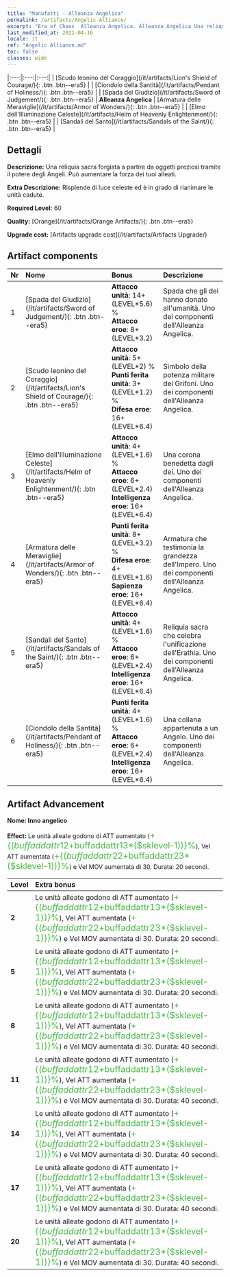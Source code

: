 ```yaml
---
title: "Manufatti - Alleanza Angelica"
permalink: /artifacts/Angelic Alliance/
excerpt: "Era of Chaos  Alleanza Angelica. Alleanza Angelica Una reliquia sacra forgiata a partire da oggetti preziosi tramite il potere degli Angeli. Può aumentare la forza dei tuoi alleati."
last_modified_at: 2021-04-16
locale: it
ref: "Angelic Alliance.md"
toc: false
classes: wide
---
```


  |:---:|:---:|:---:| 
  | [Scudo leonino del Coraggio](/it/artifacts/Lion's Shield of Courage/){: .btn .btn--era5} |   | [Ciondolo della Santità](/it/artifacts/Pendant of Holiness/){: .btn .btn--era5} | 
  | [Spada del Giudizio](/it/artifacts/Sword of Judgement/){: .btn .btn--era5} | **Alleanza Angelica** | [Armatura delle Meraviglie](/it/artifacts/Armor of Wonders/){: .btn .btn--era5} | 
  | [Elmo dell'Illuminazione Celeste](/it/artifacts/Helm of Heavenly Enlightenment/){: .btn .btn--era5} |   | [Sandali del Santo](/it/artifacts/Sandals of the Saint/){: .btn .btn--era5} | 


## Dettagli

 **Descrizione:** Una reliquia sacra forgiata a partire da oggetti preziosi tramite il potere degli Angeli. Può aumentare la forza dei tuoi alleati.

 **Extra Descrizione:** Risplende di luce celeste ed è in grado di rianimare le unità cadute.

 **Required Level:** 60

 **Quality:** [Orange](/it/artifacts/Orange Artifacts/){: .btn .btn--era5}

 **Upgrade cost:** [Artifacts upgrade cost](/it/artifacts/Artifacts Upgrade/)



## Artifact components

  | Nr |    Nome    |   Bonus | Descrizione | 
  |:---|:-----------|:--------|:------------| 
  | 1 | [Spada del Giudizio](/it/artifacts/Sword of Judgement/){: .btn .btn--era5} | **Attacco unità**: 14+(LEVEL\*5.6) %<br/>**Attacco eroe**: 8+(LEVEL\*3.2) | Spada che gli dei hanno donato all'umanità. Uno dei componenti dell'Alleanza Angelica. | 
  | 2 | [Scudo leonino del Coraggio](/it/artifacts/Lion's Shield of Courage/){: .btn .btn--era5} | **Attacco unità**: 5+(LEVEL\*2) %<br/>**Punti ferita unità**: 3+(LEVEL\*1.2) %<br/>**Difesa eroe**: 16+(LEVEL\*6.4) | Simbolo della potenza militare dei Grifoni. Uno dei componenti dell'Alleanza Angelica. | 
  | 3 | [Elmo dell'Illuminazione Celeste](/it/artifacts/Helm of Heavenly Enlightenment/){: .btn .btn--era5} | **Attacco unità**: 4+(LEVEL\*1.6) %<br/>**Attacco eroe**: 6+(LEVEL\*2.4)<br/>**Intelligenza eroe**: 16+(LEVEL\*6.4) | Una corona benedetta dagli dei. Uno dei componenti dell'Alleanza Angelica. | 
  | 4 | [Armatura delle Meraviglie](/it/artifacts/Armor of Wonders/){: .btn .btn--era5} | **Punti ferita unità**: 8+(LEVEL\*3.2) %<br/>**Difesa eroe**: 4+(LEVEL\*1.6)<br/>**Sapienza eroe**: 16+(LEVEL\*6.4) | Armatura che testimonia la grandezza dell'Impero. Uno dei componenti dell'Alleanza Angelica. | 
  | 5 | [Sandali del Santo](/it/artifacts/Sandals of the Saint/){: .btn .btn--era5} | **Attacco unità**: 4+(LEVEL\*1.6) %<br/>**Attacco eroe**: 6+(LEVEL\*2.4)<br/>**Intelligenza eroe**: 16+(LEVEL\*6.4) | Reliquia sacra che celebra l'unificazione dell'Erathia. Uno dei componenti dell'Alleanza Angelica. | 
  | 6 | [Ciondolo della Santità](/it/artifacts/Pendant of Holiness/){: .btn .btn--era5} | **Punti ferita unità**: 4+(LEVEL\*1.6) %<br/>**Attacco eroe**: 6+(LEVEL\*2.4)<br/>**Intelligenza eroe**: 16+(LEVEL\*6.4) | Una collana appartenuta a un Angelo. Uno dei componenti dell'Alleanza Angelica. | 


## Artifact Advancement

 **Nome: Inno angelico**

 **Effect:** Le unità alleate godono di ATT aumentato (<span style="color: #48b946;font-size:20px">+{($buffaddattr12+$buffaddattr13*($sklevel-1))}%</span>), Vel ATT aumentata (<span style="color: #48b946;font-size:20px">+{($buffaddattr22+$buffaddattr23*($sklevel-1))}%</span>) e Vel MOV aumentata di 30. Durata: 20 secondi.

  |  Level  |    Extra bonus  | 
  |:--------|:----------------| 
  | **2** | Le unità alleate godono di ATT aumentato (<span style="color: #48b946;font-size:20px">+{($buffaddattr12+$buffaddattr13*($sklevel-1))}%</span>), Vel ATT aumentata (<span style="color: #48b946;font-size:20px">+{($buffaddattr22+$buffaddattr23*($sklevel-1))}%</span>) e Vel MOV aumentata di 30. Durata: 20 secondi. | 
  | **5** | Le unità alleate godono di ATT aumentato (<span style="color: #48b946;font-size:20px">+{($buffaddattr12+$buffaddattr13*($sklevel-1))}%</span>), Vel ATT aumentata (<span style="color: #48b946;font-size:20px">+{($buffaddattr22+$buffaddattr23*($sklevel-1))}%</span>) e Vel MOV aumentata di 30. Durata: 20 secondi. | 
  | **8** | Le unità alleate godono di ATT aumentato (<span style="color: #48b946;font-size:20px">+{($buffaddattr12+$buffaddattr13*($sklevel-1))}%</span>), Vel ATT aumentata (<span style="color: #48b946;font-size:20px">+{($buffaddattr22+$buffaddattr23*($sklevel-1))}%</span>) e Vel MOV aumentata di 30. Durata: 40 secondi. | 
  | **11** | Le unità alleate godono di ATT aumentato (<span style="color: #48b946;font-size:20px">+{($buffaddattr12+$buffaddattr13*($sklevel-1))}%</span>), Vel ATT aumentata (<span style="color: #48b946;font-size:20px">+{($buffaddattr22+$buffaddattr23*($sklevel-1))}%</span>) e Vel MOV aumentata di 30. Durata: 40 secondi. | 
  | **14** | Le unità alleate godono di ATT aumentato (<span style="color: #48b946;font-size:20px">+{($buffaddattr12+$buffaddattr13*($sklevel-1))}%</span>), Vel ATT aumentata (<span style="color: #48b946;font-size:20px">+{($buffaddattr22+$buffaddattr23*($sklevel-1))}%</span>) e Vel MOV aumentata di 30. Durata: 40 secondi. | 
  | **17** | Le unità alleate godono di ATT aumentato (<span style="color: #48b946;font-size:20px">+{($buffaddattr12+$buffaddattr13*($sklevel-1))}%</span>), Vel ATT aumentata (<span style="color: #48b946;font-size:20px">+{($buffaddattr22+$buffaddattr23*($sklevel-1))}%</span>) e Vel MOV aumentata di 30. Durata: 40 secondi. | 
  | **20** | Le unità alleate godono di ATT aumentato (<span style="color: #48b946;font-size:20px">+{($buffaddattr12+$buffaddattr13*($sklevel-1))}%</span>), Vel ATT aumentata (<span style="color: #48b946;font-size:20px">+{($buffaddattr22+$buffaddattr23*($sklevel-1))}%</span>) e Vel MOV aumentata di 30. Durata: 40 secondi. | 
